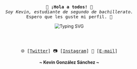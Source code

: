 <!-- Kevin GitHub Profile -->
<div align="center">

  <!-- Introducción -->
  <p>
    <samp>
      🎉 <b>¡Hola a todos!</b> 🎉
      <br>
      <i>Soy Kevin, estudiante de segundo de bachillerato.</i>
      <br>
      Espero que les guste mi perfil. 🖤
    </samp>
  </p>

  <!-- Texto animado -->
  <img src="https://readme-typing-svg.herokuapp.com?font=Fira+Code&size=22&duration=2000&pause=1000&color=F7009B&center=true&vCenter=true&lines=Hola+Kevin!;Soy+un+programador+creativo;Bienvenidos+a+mi+perfil!" alt="Typing SVG">
  
  <br><br>

  <!-- Contacto -->
  <p>
    <samp>
      🌐 [<a href="https://twitter.com/Er_SCR4T3">Twitter</a>] 
      📷 [<a href="https://www.instagram.com/alejandrojordanduran_/">Instagram</a>] 
      📧 [<a href="mailto:jordanduranalejandro@gmail.com">E-mail</a>]
    </samp>
  </p>

  <!-- Firma -->
  <p>
    <b>~ Kevin González Sánchez ~</b>
  </p>

</div>
